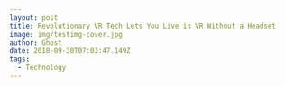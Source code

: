 ```yaml
---
layout: post
title: Revolutionary VR Tech Lets You Live in VR Without a Headset
image: img/testimg-cover.jpg
author: Ghost
date: 2018-09-30T07:03:47.149Z
tags: 
  - Technology
---
```


